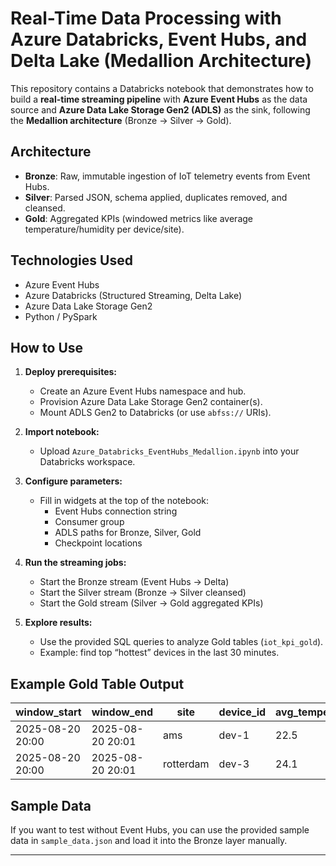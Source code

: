 # Real-Time Data Processing with Azure Databricks, Event Hubs, and Delta Lake (Medallion Architecture)

This repository contains a Databricks notebook that demonstrates how to build a **real-time streaming pipeline** with **Azure Event Hubs** as the data source and **Azure Data Lake Storage Gen2 (ADLS)** as the sink, following the **Medallion architecture** (Bronze → Silver → Gold).

## Architecture

- **Bronze**: Raw, immutable ingestion of IoT telemetry events from Event Hubs.  
- **Silver**: Parsed JSON, schema applied, duplicates removed, and cleansed.  
- **Gold**: Aggregated KPIs (windowed metrics like average temperature/humidity per device/site).  

## Technologies Used
- Azure Event Hubs
- Azure Databricks (Structured Streaming, Delta Lake)
- Azure Data Lake Storage Gen2
- Python / PySpark

## How to Use

1. **Deploy prerequisites:**
   - Create an Azure Event Hubs namespace and hub.
   - Provision Azure Data Lake Storage Gen2 container(s).
   - Mount ADLS Gen2 to Databricks (or use `abfss://` URIs).

2. **Import notebook:**
   - Upload `Azure_Databricks_EventHubs_Medallion.ipynb` into your Databricks workspace.

3. **Configure parameters:**
   - Fill in widgets at the top of the notebook:
     - Event Hubs connection string
     - Consumer group
     - ADLS paths for Bronze, Silver, Gold
     - Checkpoint locations

4. **Run the streaming jobs:**
   - Start the Bronze stream (Event Hubs → Delta)
   - Start the Silver stream (Bronze → Silver cleansed)
   - Start the Gold stream (Silver → Gold aggregated KPIs)

5. **Explore results:**
   - Use the provided SQL queries to analyze Gold tables (`iot_kpi_gold`).
   - Example: find top “hottest” devices in the last 30 minutes.

## Example Gold Table Output

| window_start       | window_end         | site      | device_id | avg_temperature | avg_humidity | reading_count |
|-------------------|-------------------|-----------|-----------|----------------|--------------|---------------|
| 2025-08-20 20:00  | 2025-08-20 20:01  | ams       | dev-1     | 22.5           | 0.45         | 12            |
| 2025-08-20 20:00  | 2025-08-20 20:01  | rotterdam | dev-3     | 24.1           | 0.38         | 15            |

## Sample Data

If you want to test without Event Hubs, you can use the provided sample data in `sample_data.json` and load it into the Bronze layer manually.

---

